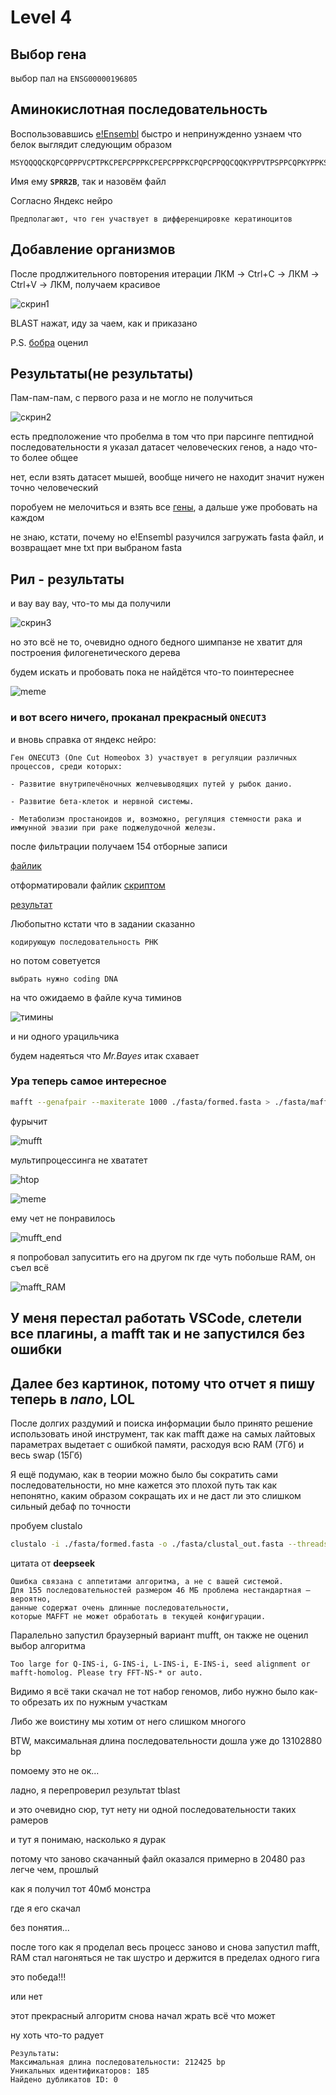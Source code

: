 # Level 4
## Выбор гена
выбор пал на ```ENSG00000196805``` 
## Аминокислотная последовательность
Воспользовавшись [e!Ensembl](http://www.ensembl.org/biomart/martview) быстро и непринужденно узнаем что белок выглядит следующим образом
```
MSYQQQQCKQPCQPPPVCPTPKCPEPCPPPKCPEPCPPPKCPQPCPPQQCQQKYPPVTPSPPCQPKYPPKSK*
```
Имя ему **```SPRR2B```**, так и назовём файл

Cогласно Яндекс нейро
```
Предполагают, что ген участвует в дифференцировке кератиноцитов
```
## Добавление организмов
После продлжительного повторения итерации ЛКМ -> Ctrl+C -> ЛКМ -> Ctrl+V -> ЛКМ, получаем красивое

![скрин1](./resourses/organisms.png)

BLAST нажат, иду за чаем, как и приказано


P.S. [бобра](https://youtu.be/OHHpYXQyQO4?si=2woGUnuGSOyQrcOh) оценил


## Результаты(не результаты)

Пам-пам-пам, с первого раза и не могло не получиться

![скрин2](./resourses/error.png)

есть предположение что пробелма в том что при парсинге пептидной последовательности я указал датасет человеческих генов, а надо что-то более общее

нет, если взять датасет мышей, вообще ничего не находит
значит нужен точно человеческий

поробуем не мелочиться и взять все [гены](./fasta/peptides.fasta), а дальше уже пробовать на каждом

не знаю, кстати, почему но e!Ensembl разучился загружать fasta файл, и возвращает мне txt при выбраном fasta


## Рил - результаты
и вау вау вау, что-то мы да получили

![скрин3](./resourses/result.png)

но это всё не то, очевидно одного бедного шимпанзе не хватит для построения филогенетического дерева

будем искать и пробовать пока не найдётся что-то поинтереснее

![meme](./resourses/meme.jpg)

### и вот всего ничего, проканал прекрасный **```ONECUT3```**

и вновь справка от яндекс нейро:

```
Ген ONECUT3 (One Cut Homeobox 3) участвует в регуляции различных процессов, среди которых:

- Развитие внутрипечёночных желчевыводящих путей у рыбок данио.

- Развитие бета-клеток и нервной системы.

- Метаболизм простаноидов и, возможно, регуляция стемности рака и иммунной эвазии при раке поджелудочной железы.
```

после фильтрации получаем 154 отборные записи

[файлик](./fasta/result.fasta)

отформатировали файлик [скриптом](./formate.py)

[результат](./fasta/formed.fasta)

Любопытно кстати что в задании сказанно
```
кодирующую последовательность РНК
```

но потом советуется
```
выбрать нужно coding DNA
```
на что ожидаемо в файле куча тиминов 

![тимины](./resourses/T.png)

и ни одного урацильчика

будем надеяться что *Mr.Bayes* итак схавает


### Ура теперь самое интересное

```bash
mafft --genafpair --maxiterate 1000 ./fasta/formed.fasta > ./fasta/maffted.fasta
```

фурычит

![mufft](./resourses/mufft1.png)

мультипроцессинга не хвататет

![htop](./resourses/htop.png)


![meme](./resourses/meme.jpg)

ему чет не понравилось

![mufft_end](./resourses/mufft_result.png)

я попробовал запуситить его на другом пк где чуть побольше RAM, он съел всё

![mafft_RAM](./resourses/mafft_RAM.png)

## У меня перестал работать VSCode, слетели все плагины, а mafft так и не запустился без ошибки

## Далее без картинок, потому что отчет я пишу теперь в *nano*, LOL

После долгих раздумий и поиска информации было принято решение использовать иной инструмент, так как mafft даже на самых лайтовых параметрах выдетает с ошибкой памяти, расходуя всю RAM (7Гб) и весь swap (15Гб)

Я ещё подумаю, как в теории можно было бы сократить сами последовательности, но мне кажется это плохой путь так как непонятно, каким образом сокращать их и не даст ли это слишком сильный дебаф по точности

пробуем clustalo
```bash
clustalo -i ./fasta/formed.fasta -o ./fasta/clustal_out.fasta --threads=2
```

цитата от **deepseek**
```
Ошибка связана с аппетитами алгоритма, а не с вашей системой. 
Для 155 последовательностей размером 46 МБ проблема нестандартная — вероятно, 
данные содержат очень длинные последовательности, 
которые MAFFT не может обработать в текущей конфигурации.
```

Паралельно запустил браузерный вариант mufft, он также не оценил выбор алгоритма

```
Too large for Q-INS-i, G-INS-i, L-INS-i, E-INS-i, seed alignment or mafft-homolog. Please try FFT-NS-* or auto.
```

Видимо я всё таки скачал не тот набор геномов, либо нужно было как-то обрезать их по нужным участкам

Либо же воистину мы хотим от него слишком многого

BTW, максимальная длина последовательности дошла уже до 13102880 bp

помоему это не ок...

ладно, я перепроверил результат tblast

и это очевидно сюр, тут нету ни одной последовательности таких рамеров

и тут я понимаю, насколько я дурак

потому что заново скачанный файл оказался примерно в 20480 раз легче чем, прошлый

как я получил тот 40мб монстра

где я его скачал

без понятия...

после того как я проделал весь процесс заново и снова запустил mafft, RAM стал нагоняться не так шустро и держится в пределах одного гига

это победа!!!

или нет

этот прекрасный алгоритм снова начал жрать всё что может

ну хоть что-то радует

```
Результаты:
Максимальная длина последовательности: 212425 bp
Уникальных идентификаторов: 185
Найдено дубликатов ID: 0
```

